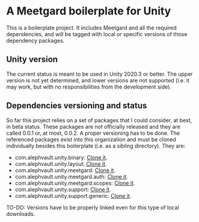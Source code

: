 # A Meetgard boilerplate for Unity
This is a boilerplate project. It includes Meetgard and all the required dependencies, and will be tagged with local or specific versions of those dependency packages.

Unity version
-------------

The current status is meant to be used in Unity 2020.3 or better. The upper version is not yet determined, and lower versions are not supported (i.e. it may work, but with no responsibilities from the development side).

Dependencies versioning and status
----------------------------------

So far this project relies on a set of packages that I could consider, at best, in beta status. These packages are not officially released and they are called 0.0.1 or, at most, 0.0.2. A proper versioning has to be done. The referenced packages exist into this organization and must be cloned individually besides this boilerplate (i.e. as a sibling directory). They are:

 - com.alephvault.unity.binary: [Clone it](http://github.com/AlephVault/unity-binary).
 - com.alephvault.unity.layout: [Clone it](http://github.com/AlephVault/unity-layout).
 - com.alephvault.unity.meetgard: [Clone it](http://github.com/AlephVault/unity-meetgard).
 - com.alephvault.unity.meetgard.auth: [Clone it](http://github.com/AlephVault/unity-meetgard-auth).
 - com.alephvault.unity.meetgard.scopes: [Clone it](http://github.com/AlephVault/unity-meetgard-scopes).
 - com.alephvault.unity.support: [Clone it](http://github.com/AlephVault/unity-support).
 - com.alephvault.unity.support.generic: [Clone it](http://github.com/AlephVault/unity-support-generic).

TO-DO: Versions have to be properly linked even for this type of local downloads.
